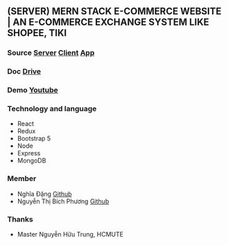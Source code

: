 ## (SERVER) MERN STACK E-COMMERCE WEBSITE | AN E-COMMERCE EXCHANGE SYSTEM LIKE SHOPEE, TIKI

### Source [Server](https://github.com/langde666/gooddeal) [Client](https://github.com/langde666/gooddeal_front) [App](https://github.com/langde666/gooddeal_app)
### Doc [Drive](https://drive.google.com/drive/folders/116zdlRDduq4NhTKdxk4soLIXoRWTy92R)
### Demo [Youtube](https://www.youtube.com/watch?v=g10YjESD9j8&list=PLMRUYp6BdUWFJJLmRJcxZQ_iavZdspohu&index=1)

### Technology and language 
- React
- Redux
- Bootstrap 5
- Node
- Express
- MongoDB

### Member
- Nghĩa Đặng [Github](https://github.com/langde666)
- Nguyễn Thị Bích Phương [Github](https://github.com/BichPhuong123)

### Thanks
- Master Nguyễn Hữu Trung, HCMUTE
